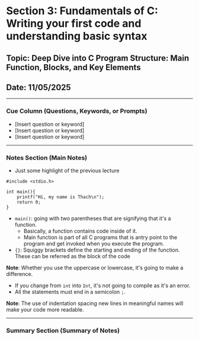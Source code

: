 # Section 3: Fundamentals of C: Writing your first code and understanding basic syntax

## Topic: Deep Dive into C Program Structure: Main Function, Blocks, and Key Elements
## Date: 11/05/2025

---

### Cue Column (Questions, Keywords, or Prompts)

- [Insert question or keyword]
- [Insert question or keyword]
- [Insert question or keyword]

---

### Notes Section (Main Notes)
 - Just some highlight of the previous lecture
```
#include <stdio.h>

int main(){
    printf("Hi, my name is Thach\n");
    return 0;
}
```
- ```main()```: going with two parentheses that are signifying that it's a function. 
   - Basically, a function contains code inside of it.
   - Main function is part of all C programs that is antry point to the program and get invoked when you execute the program.
- ```{}```: Squiggy brackets define the starting and ending of the function. These can be referred as the block of the code

**Note**: Whether you use the uppercase or lowercase, it's going to make a difference.
- If you change from ```int``` into ```Int```, it's not going to compile as it's an error.
- All the statements must end in a semicolon ```;```.

**Note**: The use of indentation spacing new lines in meaningful names will make your code more readable.

---

### Summary Section (Summary of Notes)

